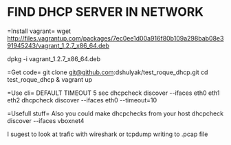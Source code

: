 FIND DHCP SERVER IN NETWORK
====================================

=Install vagrant=
wget http://files.vagrantup.com/packages/7ec0ee1d00a916f80b109a298bab08e391945243/vagrant_1.2.7_x86_64.deb

dpkg -i vagrant_1.2.7_x86_64.deb

=Get code=
git clone git@github.com:dshulyak/test_roque_dhcp.git
cd test_roque_dhcp & vagrant up

=Use cli=
DEFAULT TIMEOUT 5 sec
dhcpcheck discover --ifaces eth0 eth1 eth2
dhcpcheck discover --ifaces eth0 --timeout=10

=Usefull stuff=
Also you could make dhcpchecks from your host
dhcpcheck discover --ifaces vboxnet4

I sugest to look at trafic with wireshark or tcpdump writing to .pcap file

